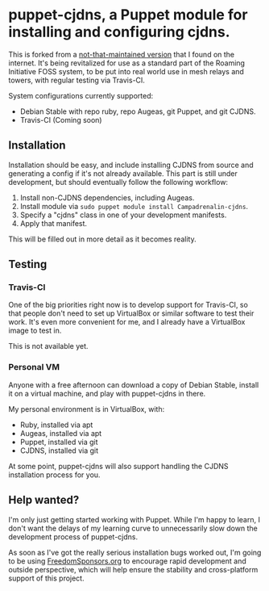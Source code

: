 # puppet-cjdns, a Puppet module for installing and configuring cjdns.

This is forked from a [not-that-maintained version][sebnow] that I found on the internet. It's being revitalized for use as a standard part of the Roaming Initiative FOSS system, to be put into real world use in mesh relays and towers, with regular testing via Travis-CI.

System configurations currently supported:
 * Debian Stable with repo ruby, repo Augeas, git Puppet, and git CJDNS.
 * Travis-CI (Coming soon)

## Installation

Installation should be easy, and include installing CJDNS from source and generating a config if it's not already available. This part is still under development, but should eventually follow the following workflow:

1. Install non-CJDNS dependencies, including Augeas.
2. Install module via `sudo puppet module install Campadrenalin-cjdns`.
3. Specify a "cjdns" class in one of your development manifests.
4. Apply that manifest.

This will be filled out in more detail as it becomes reality.

## Testing

### Travis-CI

One of the big priorities right now is to develop support for Travis-CI, so that people don't need to set up VirtualBox or similar software to test their work. It's even more convenient for me, and I already have a VirtualBox image to test in.

This is not available yet.

### Personal VM

Anyone with a free afternoon can download a copy of Debian Stable, install it on a virtual machine, and play with puppet-cjdns in there.

My personal environment is in VirtualBox, with:

 * Ruby, installed via apt
 * Augeas, installed via apt
 * Puppet, installed via git
 * CJDNS, installed via git

At some point, puppet-cjdns will also support handling the CJDNS installation process for you.

## Help wanted?

I'm only just getting started working with Puppet. While I'm happy to learn, I don't want the delays of my learning curve to unnecessarily slow down the development process of puppet-cjdns.

As soon as I've got the really serious installation bugs worked out, I'm going to be using [FreedomSponsors.org][fs] to encourage rapid development and outside perspective, which will help ensure the stability and cross-platform support of this project.

[sebnow]: https://github.com/sebnow/puppet-cjdns
[fs]: http://www.freedomsponsors.org/
